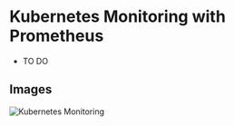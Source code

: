 # Kubernetes Monitoring with Prometheus
* TO DO
## Images
![Kubernetes Monitoring](https://github.com/squaredup/samples/blob/Kubernetes-Dashboard/dashboards/kubernetes-monitoring/images/Kubernetes%20Monitoring.png)

